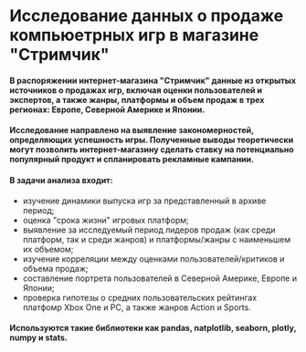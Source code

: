 # Исследование данных о продаже компьюетрных игр в магазине "Стримчик"

#### В распоряжении интернет-магазина "Стримчик" данные из открытых источников о продажах игр, включая оценки пользователей и экспертов, а также жанры, платформы и объем продаж в трех регионах: Европе, Северной Америке и Японии.

#### Исследование направлено на выявление закономерностей, определяющих успешность игры. Полученные выводы теоретически могут позволить интернет-магазину сделать ставку на потенциально популярный продукт и спланировать рекламные кампании.

#### В задачи анализа входит:
   - изучение динамики выпуска игр за представленный в архиве период;
   - оценка "срока жизни" игровых платформ;
   - выявление за исследуемый период лидеров продаж (как среди платформ, так и среди жанров)  и платформы/жанры с наименьшем их объемом;
   - изучение корреляции между оценками пользователей/критиков и объема продаж;
   - составление портрета пользователей в Северной Америке, Европе и Японии;
   - проверка гипотезы о средних пользовательских рейтингах платфомр Xbox One и PC, а также жанров Action и Sports.

####  Используются такие библиотеки как pandas, natplotlib, seaborn, plotly, numpy и stats.

